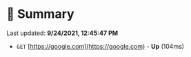 # 📖 Summary
Last updated: **9/24/2021, 12:45:47 PM**

- `GET` [https://google.com](https://google.com) - **Up** (104ms)
